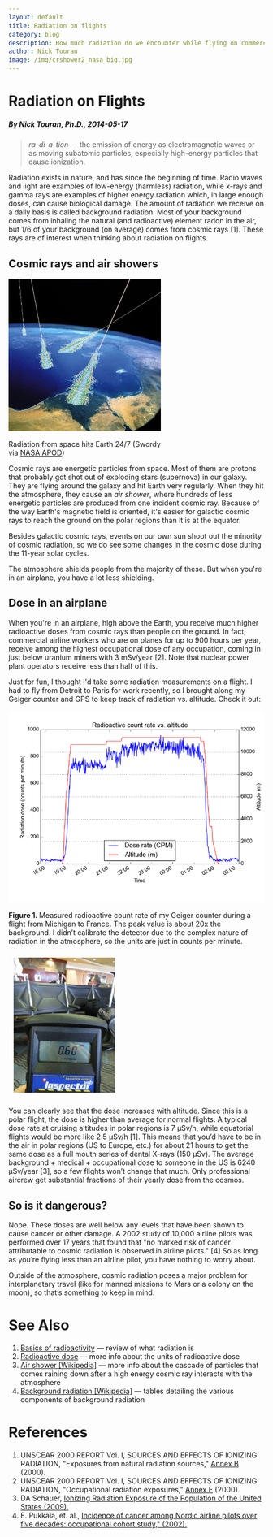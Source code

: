 ```yaml
---
layout: default
title: Radiation on flights
category: blog
description: How much radiation do we encounter while flying on commercial flights?
author: Nick Touran
image: /img/crshower2_nasa_big.jpg
---
```

<div class="row">
<div class="col-md-8" markdown="1">

<h1>Radiation on Flights</h1>
<h5>By Nick Touran, Ph.D., 2014-05-17</h5>

> *ra-di-a-tion* &mdash; the emission of energy as electromagnetic waves or as moving
> subatomic particles, especially high-energy particles that cause
> ionization.

Radiation exists in nature, and has since the beginning of time. Radio waves
and light are examples of low-energy (harmless) radiation, while x-rays and gamma
rays are examples of higher energy radiation which, in large enough doses, can
cause biological damage. The amount of radiation we receive on a daily basis is
called background radiation. Most of your background comes from inhaling the
natural (and radioactive) element radon in the air, but 1/6 of your background
(on average) comes from cosmic rays [1]. These rays are of interest when thinking
about radiation on flights.

## Cosmic rays and air showers

<div class="thumbnail pull-right" style="max-width:300px">
<a href="/img/crshower2_nasa_big.jpg"><img class="img-responsive"
src="/img/crshower2_nasa_big.jpg"  alt="An air shower"/></a> 
<div class="caption"><p>Radiation from space hits Earth 24/7 (Swordy via <a
href="https://apod.nasa.gov/apod/ap060814.html">NASA APOD</a>)</p></div>
</div>

Cosmic rays are energetic particles from space. Most of them are protons that
probably got shot out of exploding stars (supernova) in our galaxy. They are
flying around the galaxy and hit Earth very regularly. When they hit the
atmosphere, they cause an *air shower*, where hundreds of less energetic
particles are produced from one incident cosmic ray.  Because of the way Earth's
magnetic field is oriented, it's easier for galactic cosmic rays to reach the
ground on the polar regions than it is at the equator.

Besides galactic cosmic rays, events on our own sun shoot out the minority
of cosmic radiation, so we do see some changes in the cosmic dose during the
11-year solar cycles.

The atmosphere shields people from the majority of these. But when
you're in an airplane, you have a lot less shielding.

## Dose in an airplane

When you're in an airplane, high above the Earth, you receive much
higher radioactive doses from cosmic rays than people on the ground. In fact,
commercial airline workers who are on planes for up to 900 hours per year,
receive among the highest occupational dose of any occupation, coming in just
below uranium miners with 3 mSv/year [2]. Note that nuclear power plant
operators receive less than half of this.

Just for fun, I thought I'd take some radiation measurements on a flight. I had
to fly from Detroit to Paris for work recently, so I brought along my Geiger
counter and GPS to keep track of radiation vs. altitude. Check it out: 

<div class="thumbnail">
<img class="center" src="/img/dose_and_alt_vs_time.png" alt="radioactive dose
vs. altitude on a commercial flight" title="radioactive dose vs. altitude on a
commercial flight"/>
<p class="caption"><strong>Figure 1. </strong>Measured radioactive count rate of
my Geiger counter during a flight from Michigan to France. The peak value is
about 20x the background. I didn&rsquo;t calibrate the detector due to the
complex nature of radiation in the atmosphere, so the units are just in counts
per minute.</p> 
</div
>
<img class="img-rounded, pull-left" src="/img/detector.jpg"
       style="width:200px;margin:10px;" alt="the radiation detector used to make the
       measurements" title="the detector used to make the measurements"/> 

You can clearly see that the dose increases with altitude. Since this is a polar
flight, the dose is higher than average for normal flights. A typical dose rate
at cruising altitudes in polar regions is 7 &micro;Sv/h, while equatorial
flights would be more like 2.5  	&micro;Sv/h [1]. This means that you&rsquo;d
have to be in the air in polar regions (US to Europe, etc.) for about 21 hours
to get the same dose as a full mouth series of dental X-rays (150 &micro;Sv).
The average background + medical + occupational dose to someone in the US is
6240 &micro;Sv/year [3], so a few flights won&rsquo;t change that much. Only
professional aircrew get substantial fractions of their yearly dose from the
cosmos.

## So is it dangerous?

Nope. These doses are well below any levels that have been shown to cause
cancer or other damage. A 2002 study of 10,000 airline pilots was performed
over 17 years that found that &quot;no marked risk of cancer attributable to
cosmic radiation is observed in airline pilots.&quot; [4] So as long as
you&rsquo;re flying less than an airline pilot, you have nothing to worry
about. 

Outside of the atmosphere, cosmic radiation poses a major
problem for interplanetary travel (like for manned missions to Mars or a colony
on the moon), so that&rsquo;s something to keep in mind. 

<h1 id="references">See Also</h1>
<ol>
    <li><a href="{% link radioactivity.md %}">Basics of radioactivity</a> &mdash; review of what radiation is</li>
    <li><a href="{% link dose.md %}">Radioactive dose</a> &mdash; more info about the units of radioactive dose</li>
    <li><a href="http://en.wikipedia.org/wiki/Air_shower_%28physics%29">Air shower
            [Wikipedia]</a> &mdash; more info about the cascade of particles that
        comes raining down after a high energy cosmic ray interacts with the
        atmosphere</li> <li><a
    href="http://en.wikipedia.org/wiki/Background_radiation">Background radiation
    [Wikipedia]</a> &mdash; tables detailing the various components of background
radiation</li>
</ol>

# References
<ol>
    <li>UNSCEAR 2000 REPORT Vol. I, SOURCES AND EFFECTS OF IONIZING RADIATION,
        &quot;Exposures from natural radiation sources,&quot; <a
            href="http://www.unscear.org/docs/reports/annexb.pdf">Annex B</a>
        (2000).</li> <li>UNSCEAR 2000 REPORT Vol. I, SOURCES AND EFFECTS OF IONIZING
        RADIATION, &quot;Occupational radiation exposures,&quot; <a
    href="http://www.unscear.org/docs/reports/annexe.pdf">Annex E</a> (2000).</li>
   <li>DA Schauer, <a href="http://www.ncrppublications.org/Reports/160">Ionizing
           Radiation Exposure of the Population of the United States (2009).</a></li>
   <li>E. Pukkala, et. al., <a
           href="http://www.bmj.com/content/325/7364/567">Incidence of cancer among
           Nordic airline pilots over five decades: occupational cohort study,&quot;
   (2002).</a></li>
</ol>
</div>
</div>

